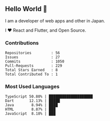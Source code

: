 ## Hello World 👋

I am a developer of web apps and other in Japan.

I ❤️ React and Flutter, and Open Source.

### Contributions

<!-- contributions start -->

    Repositories         : 56
    Issues               : 27
    Commits              : 1050
    Pull-Requests        : 229
    Total Stars Earned   : 8
    Total Contributed To : 1

<!-- contributions end -->

### Most Used Languages

<!-- most-used-languages start -->

    TypeScript 50.80% | ████████████████████
    Dart       12.13% | █████
    Java        8.94% | ████
    HTML        8.87% | ███
    JavaScript  8.18% | ███

<!-- most-used-languages end -->
